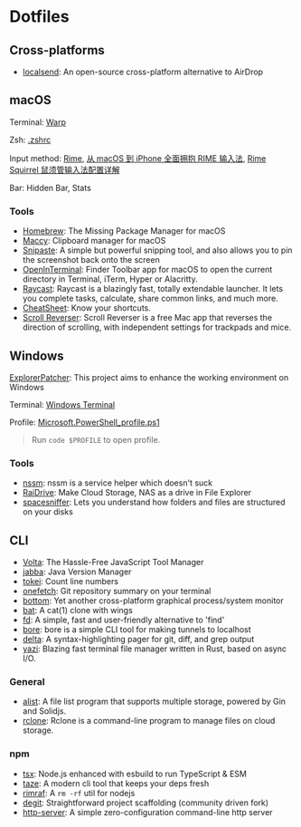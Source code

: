# Dotfiles

## Cross-platforms

+ [localsend](https://github.com/localsend/localsend): An open-source cross-platform alternative to AirDrop

## macOS

Terminal: [Warp](https://www.warp.dev/)

Zsh: [.zshrc](/.zshrc)

Input method: [Rime](https://rime.im/), [从 macOS 到 iPhone 全面拥抱 RIME 输入法](https://x.geekbb.ml/RIME), [Rime Squirrel 鼠须管输入法配置详解](https://ssnhd.com/2022/01/06/rime/)

Bar: Hidden Bar, Stats

### Tools

+ [Homebrew](https://brew.sh/): The Missing Package Manager for macOS
+ [Maccy](https://maccy.app/): Clipboard manager for macOS
+ [Snipaste](https://www.snipaste.com/): A simple but powerful snipping tool, and also allows you to pin the screenshot back onto the screen
+ [OpenInTerminal](https://github.com/Ji4n1ng/OpenInTerminal): Finder Toolbar app for macOS to open the current directory in Terminal, iTerm, Hyper or Alacritty.
+ [Raycast](https://www.raycast.com/): Raycast is a blazingly fast, totally extendable launcher. It lets you complete tasks, calculate, share common links, and much more.
+ [CheatSheet](https://www.mediaatelier.com/CheatSheet/): Know your shortcuts.
+ [Scroll Reverser](https://pilotmoon.com/scrollreverser/): Scroll Reverser is a free Mac app that reverses the direction of scrolling, with independent settings for trackpads and mice.

## Windows

[ExplorerPatcher](https://github.com/valinet/ExplorerPatcher): This project aims to enhance the working environment on Windows

Terminal: [Windows Terminal](https://github.com/microsoft/terminal)

Profile: [Microsoft.PowerShell_profile.ps1](/Microsoft.PowerShell_profile.ps1)

> Run `code $PROFILE` to open profile.

### Tools

+ [nssm](https://nssm.cc/): nssm is a service helper which doesn't suck
+ [RaiDrive](https://www.raidrive.com/): Make Cloud Storage, NAS as a drive in File Explorer
+ [spacesniffer](http://www.uderzo.it/main_products/space_sniffer/): Lets you understand how folders and files are structured on your disks

## CLI

+ [Volta](https://volta.sh/): The Hassle-Free JavaScript Tool Manager
+ [jabba](https://github.com/shyiko/jabba): Java Version Manager
+ [tokei](https://github.com/XAMPPRocky/tokei): Count line numbers
+ [onefetch](https://github.com/o2sh/onefetch): Git repository summary on your terminal
+ [bottom](https://github.com/ClementTsang/bottom): Yet another cross-platform graphical process/system monitor
+ [bat](https://github.com/sharkdp/bat): A cat(1) clone with wings
+ [fd](https://github.com/sharkdp/fd): A simple, fast and user-friendly alternative to 'find'
+ [bore](https://github.com/ekzhang/bore): bore is a simple CLI tool for making tunnels to localhost
+ [delta](https://github.com/dandavison/delta): A syntax-highlighting pager for git, diff, and grep output
+ [yazi](https://github.com/sxyazi/yazi): Blazing fast terminal file manager written in Rust, based on async I/O.

### General

+ [alist](https://alist.nn.ci/): A file list program that supports multiple storage, powered by Gin and Solidjs.
+ [rclone](https://rclone.org/): Rclone is a command-line program to manage files on cloud storage. 

### npm

+ [tsx](https://github.com/esbuild-kit/tsx): Node.js enhanced with esbuild to run TypeScript & ESM
+ [taze](https://github.com/antfu/taze): A modern cli tool that keeps your deps fresh
+ [rimraf](https://github.com/isaacs/rimraf): A `rm -rf` util for nodejs
+ [degit](https://github.com/tiged/tiged): Straightforward project scaffolding (community driven fork)
+ [http-server](https://github.com/http-party/http-server): A simple zero-configuration command-line http server
